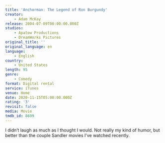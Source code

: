 ```yaml
---
title: 'Anchorman: The Legend of Ron Burgundy'
creator:
    - Adam McKay
release: 2004-07-09T00:00:00.000Z
studios:
    - Apatow Productions
    - DreamWorks Pictures
original_title: ''
original_language: en
language:
    - English
country:
    - United States
length: 95
genre:
    - Comedy
format: Digital rental
service: iTunes
venue: Home
date: 2020-11-15T05:00:00.000Z
rating: '3'
revisit: false
media: Movie
tmdb_id: 8699
---
```


I didn’t laugh as much as I thought I would. Not really my kind of humor, but better than the couple Sandler movies I’ve watched recently.
